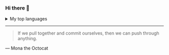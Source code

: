 ### Hi there 👋


<details>
<summary>My top languages</summary>

| Rank | Languages |
|-----:|-----------|
|     1| Typescript|
|     2| Python    |
|     3| C/C++     |

</details>

---
> If we pull together and commit ourselves, then we can push through anything.

— Mona the Octocat


<!--
**Alfredoes234/Alfredoes234** is a ✨ _special_ ✨ repository because its `README.md` (this file) appears on your GitHub profile.

Here are some ideas to get you started:

- 🔭 I’m currently working on ...
- 🌱 I’m currently learning ...
- 👯 I’m looking to collaborate on ...
- 🤔 I’m looking for help with ...
- 💬 Ask me about ...
- 📫 How to reach me: ...
- 😄 Pronouns: ...
- ⚡ Fun fact: ...
-->
